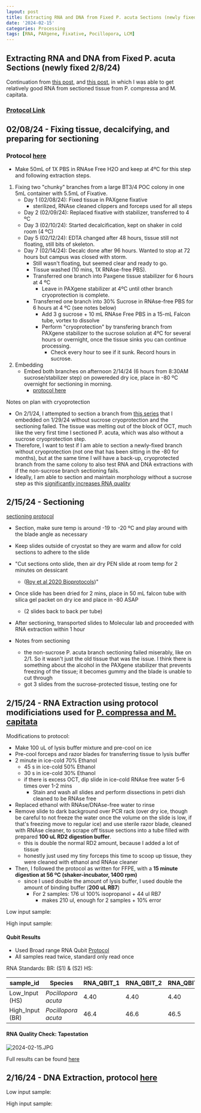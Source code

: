 ```yaml
---
layout: post
title: Extracting RNA and DNA from Fixed P. acuta Sections (newly fixed 2/8/24)
date: '2024-02-15'
categories: Processing
tags: [RNA, PAXgene, Fixative, Pocillopora, LCM]
---
```


## Extracting RNA and DNA from Fixed P. acuta Sections (newly fixed 2/8/24)

Continuation from [this post](https://zdellaert.github.io/ZD_Putnam_Lab_Notebook/Testing-Charm-LCM-RNA-Kit/), and [this post](https://zdellaert.github.io/ZD_Putnam_Lab_Notebook/Continued-Testing-Charm-LCM-RNA-Kit/), in which I was able to get relatively good RNA from sectioned tissue from P. compressa and M. capitata.

### [Protocol Link](https://zdellaert.github.io/ZD_Putnam_Lab_Notebook/Charm-LCM-RNA-Kit-Protocol/)

## 02/08/24 - Fixing tissue, decalcifying, and preparing for sectioning

### Protocol [here](https://zdellaert.github.io/ZD_Putnam_Lab_Notebook/PAXgene-Fix-Decalc-Protocol/)

- Make 50mL of 1X PBS in RNAse Free H2O and keep at 4ºC for this step and following extraction steps.

1. Fixing two "chunky" branches from a large BT3/4 POC colony in one 5mL container with 5.5mL of Fixative.
    - Day 1 (02/08/24): Fixed tissue in PAXgene fixative
      - sterilized, RNAse cleaned clippers and forceps used for all steps
    - Day 2 (02/09/24): Replaced fixative with stabilizer, transferred to 4 ºC
    - Day 3 (02/10/24): Started decalcification, kept on shaker in cold room (4 ºC)
    - Day 5 (02/12/24): EDTA changed after 48 hours, tissue still not floating, still bits of skeleton.
    - Day 7 (02/14/24): Decalc done after 96 hours. Wanted to stop at 72 hours but campus was closed with storm.
      - Still wasn't floating, but seemed clear and ready to go.
      - Tissue washed (10 mins, 1X RNAse-free PBS).
      - Transferred one branch into Paxgene tissue stabilizer for 6 hours at 4 ºC 
        - Leave in PAXgene stabilizer at 4ºC until other branch cryoprotection is complete.
      - Transferred one branch into 30% Sucrose in RNAse-free PBS for 6 hours at 4 ºC (see notes below)
        - Add 3 g sucrose + 10 mL RNAse Free PBS in a 15-mL Falcon tube, vortex to dissolve
        - Perform "cryoprotection" by transfering branch from PAXgene stabilizer to the sucrose solution at 4ºC for several hours or overnight, once the tissue sinks you can continue processing.
          - Check every hour to see if it sunk. Record hours in sucrose.
2. Embedding
   - Embed both branches on afternoon 2/14/24 (6 hours from 8:30AM sucrose/stabilizer step) on powereded dry ice, place in -80 ºC overnight for sectioning in morning.
     - [protocol here](https://zdellaert.github.io/ZD_Putnam_Lab_Notebook/Cryoembedding-Protocol/)

Notes on plan with cryoprotection
   - On 2/1/24, I attempted to section a branch from [this series](https://zdellaert.github.io/ZD_Putnam_Lab_Notebook/PAXgene-Fix-Decalc/) that I embedded on 1/29/24 without sucrose cryoprotection and the sectioning failed. The tissue was melting out of the block of OCT, much like the very first time I sectioned P. acuta, which was also without a sucrose cryoprotection step.
   - Therefore, I want to test if I am able to section a newly-fixed branch without cryoprotection (not one that has been sitting in the -80 for months), but at the same time I will have a back-up, cryoprotected branch from the same colony to also test RNA and DNA extractions with if the non-sucrose branch sectioning fails.
   - Ideally, I am able to section and maintain morphology without a sucrose step as this [significantly increases RNA quality](https://zdellaert.github.io/ZD_Putnam_Lab_Notebook/PAXgene-Fix-Decalc/)

## 2/15/24 - Sectioning

[sectioning protocol](https://zdellaert.github.io/ZD_Putnam_Lab_Notebook/Cryosectioning-Protocol/)

- Section, make sure temp is around -19 to -20 ºC and play around with the blade angle as necessary
- Keep slides outside of cryostat so they are warm and allow for cold sections to adhere to the slide
- "Cut sections onto slide, then air dry PEN slide at room temp for 2 minutes on dessicant
  - ([Roy et al 2020 Bioprotocols](https://github.com/zdellaert/ZD_Putnam_Lab_Notebook/blob/master/protocols/BioProtoc-10-01-3475.pdf))"
- Once slide has been dried for 2 mins, place in 50 mL falcon tube with silica gel packet on dry ice and place in -80 ASAP
  - (2 slides back to back per tube)

- After sectioning, transported slides to Molecular lab and proceeded with RNA extraction within 1 hour

- Notes from sectioning
  - the non-sucrose P. acuta branch sectioning failed miserably, like on 2/1. So it wasn't just the old tissue that was the issue. I think there is something about the alcohol in the PAXgene stabilizer that prevents freezing of the tissue; it becomes gummy and the blade is unable to cut through
  - got 3 slides from the sucrose-protected tissue, testing one for 

## 2/15/24 - RNA Extraction using protocol modificiations used for [P. compressa and M. capitata](https://zdellaert.github.io/ZD_Putnam_Lab_Notebook/Continued-Testing-Charm-LCM-RNA-Kit/)

Modifications to protocol:
- Make 100 uL of lysis buffer mixture and pre-cool on ice
- Pre-cool forceps and razor blades for transferring tissue to lysis buffer
- 2 minute in ice-cold 70% Ethanol
  - 45 s in ice-cold 50% Ethanol
  - 30 s in ice-cold 30% Ethanol
  - if there is excess OCT, dip slide in ice-cold RNAse free water 5-6 times over 1-2 mins
    - Stain and wash all slides and perform dissections in petri dish cleaned to be RNAse free
- Replaced ethanol with RNAse/DNAse-free water to rinse
- Remove slide to dark background over PCR rack (over dry ice, though be careful to not freeze the water once the volume on the slide is low, if that's freezing move to regular ice) and use sterile razor blade, cleaned with RNAse cleaner, to scrape off tissue sections into a tube filled with prepared **100 uL RD2 digestion buffer**.
  - this is double the normal RD2 amount, because I added a lot of tissue
  - honestly just used my tiny forceps this time to scoop up tissue, they were cleaned with ethanol and RNAse cleaner
- Then, I followed the protocol as written for FFPE, with a **15 minute digestion at 56 ºC (shaker-incubator, 1400 rpm)**
  - since I used double the amount of lysis buffer, I used double the amount of binding buffer (**200 uL RB7**)
    - For 2 samples: 176 ul 100% isopropanol + 44 ul RB7
      - makes 210 ul, enough for 2 samples + 10% error

Low input sample: 

High input sample:

#### Qubit Results

- Used Broad range RNA Qubit [Protocol](https://zdellaert.github.io/ZD_Putnam_Lab_Notebook/Qubit-Protocol/)
- All samples read twice, standard only read once

RNA Standards: BR:  (S1) &  (S2)
               HS:

| sample_id       | Species              | RNA_QBIT_1 | RNA_QBIT_2 | RNA_QBIT_AVG |
|-----------------|----------------------|------------|------------|--------------|
| Low_Input (HS)  | *Pocillopora acuta*  | 4.40       | 4.40       | 4.40         |
| High_Input (BR) | *Pocillopora acuta*  | 46.4       | 46.6       | 46.5         |


#### RNA Quality Check: Tapestation

![2024-02-15.JPG](https://github.com/zdellaert/ZD_Putnam_Lab_Notebook/blob/master/images/tapestation/2024-02-15.JPG?raw=true)

Full results can be found [here](https://github.com/zdellaert/ZD_Putnam_Lab_Notebook/blob/master/images/tapestation/2024-02-15.pdf)


## 2/16/24 - DNA Extraction, protocol [here](https://zdellaert.github.io/ZD_Putnam_Lab_Notebook/Charm-LCM-DNA-Kit-Protocol/)


Low input sample: 

High input sample: